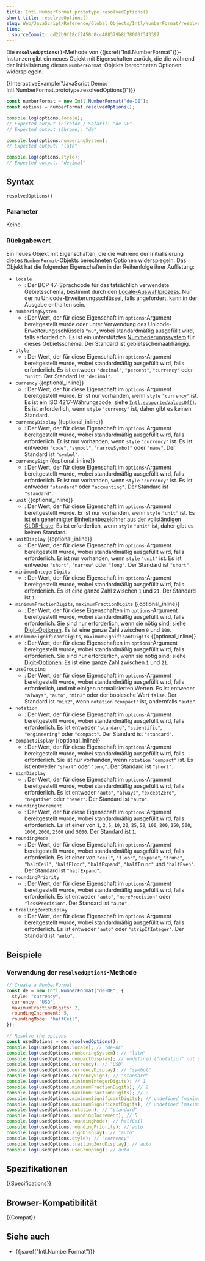 ```yaml
---
title: Intl.NumberFormat.prototype.resolvedOptions()
short-title: resolvedOptions()
slug: Web/JavaScript/Reference/Global_Objects/Intl/NumberFormat/resolvedOptions
l10n:
  sourceCommit: cd22b9f18cf2450c0cc488379b8b780f0f343397
---
```


Die **`resolvedOptions()`**-Methode von {{jsxref("Intl.NumberFormat")}}-Instanzen gibt ein neues Objekt mit Eigenschaften zurück, die die während der Initialisierung dieses `NumberFormat`-Objekts berechneten Optionen widerspiegeln.

{{InteractiveExample("JavaScript Demo: Intl.NumberFormat.prototype.resolvedOptions()")}}

```js interactive-example
const numberFormat = new Intl.NumberFormat("de-DE");
const options = numberFormat.resolvedOptions();

console.log(options.locale);
// Expected output (Firefox / Safari): "de-DE"
// Expected output (Chrome): "de"

console.log(options.numberingSystem);
// Expected output: "latn"

console.log(options.style);
// Expected output: "decimal"
```

## Syntax

```js-nolint
resolvedOptions()
```

### Parameter

Keine.

### Rückgabewert

Ein neues Objekt mit Eigenschaften, die die während der Initialisierung dieses `NumberFormat`-Objekts berechneten Optionen widerspiegeln. Das Objekt hat die folgenden Eigenschaften in der Reihenfolge ihrer Auflistung:

- `locale`
  - : Der BCP 47-Sprachcode für das tatsächlich verwendete Gebietsschema, bestimmt durch den [Locale-Auswahlprozess](/de/docs/Web/JavaScript/Reference/Global_Objects/Intl#locale_identification_and_negotiation). Nur der `nu` Unicode-Erweiterungsschlüssel, falls angefordert, kann in der Ausgabe enthalten sein.
- `numberingSystem`
  - : Der Wert, der für diese Eigenschaft im `options`-Argument bereitgestellt wurde oder unter Verwendung des Unicode-Erweiterungsschlüssels `"nu"`, wobei standardmäßig ausgefüllt wird, falls erforderlich. Es ist ein unterstütztes [Nummerierungssystem](/de/docs/Web/JavaScript/Reference/Global_Objects/Intl/supportedValuesOf#supported_numbering_system_types) für dieses Gebietsschema. Der Standard ist gebietsschemaabhängig.
- `style`
  - : Der Wert, der für diese Eigenschaft im `options`-Argument bereitgestellt wurde, wobei standardmäßig ausgefüllt wird, falls erforderlich. Es ist entweder `"decimal"`, `"percent"`, `"currency"` oder `"unit"`. Der Standard ist `"decimal"`.
- `currency` {{optional_inline}}
  - : Der Wert, der für diese Eigenschaft im `options`-Argument bereitgestellt wurde. Er ist nur vorhanden, wenn `style` `"currency"` ist. Es ist ein ISO 4217-Währungscode; siehe [`Intl.supportedValuesOf()`](/de/docs/Web/JavaScript/Reference/Global_Objects/Intl/supportedValuesOf#supported_currency_identifiers). Es ist erforderlich, wenn `style` `"currency"` ist, daher gibt es keinen Standard.
- `currencyDisplay` {{optional_inline}}
  - : Der Wert, der für diese Eigenschaft im `options`-Argument bereitgestellt wurde, wobei standardmäßig ausgefüllt wird, falls erforderlich. Er ist nur vorhanden, wenn `style` `"currency"` ist. Es ist entweder `"code"`, `"symbol"`, `"narrowSymbol"` oder `"name"`. Der Standard ist `"symbol"`.
- `currencySign` {{optional_inline}}
  - : Der Wert, der für diese Eigenschaft im `options`-Argument bereitgestellt wurde, wobei standardmäßig ausgefüllt wird, falls erforderlich. Er ist nur vorhanden, wenn `style` `"currency"` ist. Es ist entweder `"standard"` oder `"accounting"`. Der Standard ist `"standard"`.
- `unit` {{optional_inline}}
  - : Der Wert, der für diese Eigenschaft im `options`-Argument bereitgestellt wurde. Er ist nur vorhanden, wenn `style` `"unit"` ist. Es ist ein [genehmigter Einheitenbezeichner](https://tc39.es/ecma402/#table-sanctioned-single-unit-identifiers) aus der [vollständigen CLDR-Liste](https://github.com/unicode-org/cldr/blob/main/common/validity/unit.xml). Es ist erforderlich, wenn `style` `"unit"` ist, daher gibt es keinen Standard.
- `unitDisplay` {{optional_inline}}
  - : Der Wert, der für diese Eigenschaft im `options`-Argument bereitgestellt wurde, wobei standardmäßig ausgefüllt wird, falls erforderlich. Er ist nur vorhanden, wenn `style` `"unit"` ist. Es ist entweder `"short"`, `"narrow"` oder `"long"`. Der Standard ist `"short"`.
- `minimumIntegerDigits`
  - : Der Wert, der für diese Eigenschaft im `options`-Argument bereitgestellt wurde, wobei standardmäßig ausgefüllt wird, falls erforderlich. Es ist eine ganze Zahl zwischen `1` und `21`. Der Standard ist `1`.
- `minimumFractionDigits`, `maximumFractionDigits` {{optional_inline}}
  - : Der Wert, der für diese Eigenschaften im `options`-Argument bereitgestellt wurde, wobei standardmäßig ausgefüllt wird, falls erforderlich. Sie sind nur erforderlich, wenn sie nötig sind; siehe [Digit-Optionen](/de/docs/Web/JavaScript/Reference/Global_Objects/Intl/NumberFormat/NumberFormat#digit_options). Es ist eine ganze Zahl zwischen `0` und `100`.
- `minimumSignificantDigits`, `maximumSignificantDigits` {{optional_inline}}
  - : Der Wert, der für diese Eigenschaften im `options`-Argument bereitgestellt wurde, wobei standardmäßig ausgefüllt wird, falls erforderlich. Sie sind nur erforderlich, wenn sie nötig sind; siehe [Digit-Optionen](/de/docs/Web/JavaScript/Reference/Global_Objects/Intl/NumberFormat/NumberFormat#digit_options). Es ist eine ganze Zahl zwischen `1` und `21`.
- `useGrouping`
  - : Der Wert, der für diese Eigenschaft im `options`-Argument bereitgestellt wurde, wobei standardmäßig ausgefüllt wird, falls erforderlich, und mit einigen normalisierten Werten. Es ist entweder `"always"`, `"auto"`, `"min2"` oder der boolesche Wert `false`. Der Standard ist `"min2"`, wenn `notation` `"compact"` ist, andernfalls `"auto"`.
- `notation`
  - : Der Wert, der für diese Eigenschaft im `options`-Argument bereitgestellt wurde, wobei standardmäßig ausgefüllt wird, falls erforderlich. Es ist entweder `"standard"`, `"scientific"`, `"engineering"` oder `"compact"`. Der Standard ist `"standard"`.
- `compactDisplay` {{optional_inline}}
  - : Der Wert, der für diese Eigenschaft im `options`-Argument bereitgestellt wurde, wobei standardmäßig ausgefüllt wird, falls erforderlich. Sie ist nur vorhanden, wenn `notation` `"compact"` ist. Es ist entweder `"short"` oder `"long"`. Der Standard ist `"short"`.
- `signDisplay`
  - : Der Wert, der für diese Eigenschaft im `options`-Argument bereitgestellt wurde, wobei standardmäßig ausgefüllt wird, falls erforderlich. Es ist entweder `"auto"`, `"always"`, `"exceptZero"`, `"negative"` oder `"never"`. Der Standard ist `"auto"`.
- `roundingIncrement`
  - : Der Wert, der für diese Eigenschaft im `options`-Argument bereitgestellt wurde, wobei standardmäßig ausgefüllt wird, falls erforderlich. Es ist einer von `1`, `2`, `5`, `10`, `20`, `25`, `50`, `100`, `200`, `250`, `500`, `1000`, `2000`, `2500` und `5000`. Der Standard ist `1`.
- `roundingMode`
  - : Der Wert, der für diese Eigenschaft im `options`-Argument bereitgestellt wurde, wobei standardmäßig ausgefüllt wird, falls erforderlich. Es ist einer von `"ceil"`, `"floor"`, `"expand"`, `"trunc"`, `"halfCeil"`, `"halfFloor"`, `"halfExpand"`, `"halfTrunc"` und `"halfEven"`. Der Standard ist `"halfExpand"`.
- `roundingPriority`
  - : Der Wert, der für diese Eigenschaft im `options`-Argument bereitgestellt wurde, wobei standardmäßig ausgefüllt wird, falls erforderlich. Es ist entweder `"auto"`, `"morePrecision"` oder `"lessPrecision"`. Der Standard ist `"auto"`.
- `trailingZeroDisplay`
  - : Der Wert, der für diese Eigenschaft im `options`-Argument bereitgestellt wurde, wobei standardmäßig ausgefüllt wird, falls erforderlich. Es ist entweder `"auto"` oder `"stripIfInteger"`. Der Standard ist `"auto"`.

## Beispiele

### Verwendung der `resolvedOptions`-Methode

```js
// Create a NumberFormat
const de = new Intl.NumberFormat("de-DE", {
  style: "currency",
  currency: "USD",
  maximumFractionDigits: 2,
  roundingIncrement: 5,
  roundingMode: "halfCeil",
});

// Resolve the options
const usedOptions = de.resolvedOptions();
console.log(usedOptions.locale); // "de-DE"
console.log(usedOptions.numberingSystem); // "latn"
console.log(usedOptions.compactDisplay); // undefined ("notation" not set to "compact")
console.log(usedOptions.currency); // "USD"
console.log(usedOptions.currencyDisplay); // "symbol"
console.log(usedOptions.currencySign); // "standard"
console.log(usedOptions.minimumIntegerDigits); // 1
console.log(usedOptions.minimumFractionDigits); // 2
console.log(usedOptions.maximumFractionDigits); // 2
console.log(usedOptions.minimumSignificantDigits); // undefined (maximumFractionDigits is set)
console.log(usedOptions.maximumSignificantDigits); // undefined (maximumFractionDigits is set)
console.log(usedOptions.notation); // "standard"
console.log(usedOptions.roundingIncrement); // 5
console.log(usedOptions.roundingMode); // halfCeil
console.log(usedOptions.roundingPriority); // auto
console.log(usedOptions.signDisplay); // "auto"
console.log(usedOptions.style); // "currency"
console.log(usedOptions.trailingZeroDisplay); // auto
console.log(usedOptions.useGrouping); // auto
```

## Spezifikationen

{{Specifications}}

## Browser-Kompatibilität

{{Compat}}

## Siehe auch

- {{jsxref("Intl.NumberFormat")}}
